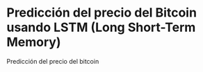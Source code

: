 # Predicción del precio del Bitcoin usando LSTM (Long Short-Term Memory)
Predicción del precio del bitcoin 
